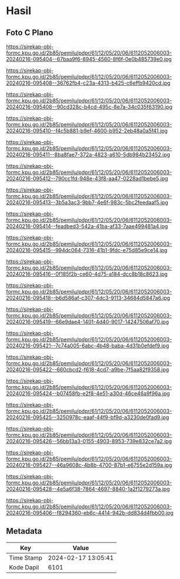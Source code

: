 # Hasil

## Foto C Plano

https://sirekap-obj-formc.kpu.go.id/2b85/pemilu/pdpr/61/12/05/20/06/6112052006003-20240216-095404--67baa9f6-8945-4560-8f6f-0e0b485739e0.jpg

https://sirekap-obj-formc.kpu.go.id/2b85/pemilu/pdpr/61/12/05/20/06/6112052006003-20240216-095408--36762fb4-c23a-4313-b425-c6effb9420cd.jpg

https://sirekap-obj-formc.kpu.go.id/2b85/pemilu/pdpr/61/12/05/20/06/6112052006003-20240216-095408--90cd328c-b4cd-495c-8e7a-34c035f63190.jpg

https://sirekap-obj-formc.kpu.go.id/2b85/pemilu/pdpr/61/12/05/20/06/6112052006003-20240216-095410--f4c5b881-b9ef-4600-b952-2eb48a0a5f41.jpg

https://sirekap-obj-formc.kpu.go.id/2b85/pemilu/pdpr/61/12/05/20/06/6112052006003-20240216-095411--8ba8fae7-372a-4823-a610-5db984b23452.jpg

https://sirekap-obj-formc.kpu.go.id/2b85/pemilu/pdpr/61/12/05/20/06/6112052006003-20240216-095412--790cc1fd-948e-43f8-aa47-0228ad1bebe5.jpg

https://sirekap-obj-formc.kpu.go.id/2b85/pemilu/pdpr/61/12/05/20/06/6112052006003-20240216-095413--3b5a3ac3-9bb7-4e6f-983c-5bc2feedaaf5.jpg

https://sirekap-obj-formc.kpu.go.id/2b85/pemilu/pdpr/61/12/05/20/06/6112052006003-20240216-095414--feadbed3-542a-41ba-af33-7aae499481a4.jpg

https://sirekap-obj-formc.kpu.go.id/2b85/pemilu/pdpr/61/12/05/20/06/6112052006003-20240216-095415--994dc064-7316-41b1-9fdc-e75d85e9ce14.jpg

https://sirekap-obj-formc.kpu.go.id/2b85/pemilu/pdpr/61/12/05/20/06/6112052006003-20240216-095416--0f185f2b-ce60-4d75-a184-dcc8b18c8623.jpg

https://sirekap-obj-formc.kpu.go.id/2b85/pemilu/pdpr/61/12/05/20/06/6112052006003-20240216-095418--b6d586af-c307-4dc3-9113-34684d5847a6.jpg

https://sirekap-obj-formc.kpu.go.id/2b85/pemilu/pdpr/61/12/05/20/06/6112052006003-20240216-095419--66e9dae4-1401-4d40-9017-14247506af70.jpg

https://sirekap-obj-formc.kpu.go.id/2b85/pemilu/pdpr/61/12/05/20/06/6112052006003-20240216-095421--7c74a005-6abc-4b48-baba-4d31b0efdef9.jpg

https://sirekap-obj-formc.kpu.go.id/2b85/pemilu/pdpr/61/12/05/20/06/6112052006003-20240216-095422--660cbcd2-f618-4cd7-a9be-7f5aa82f9358.jpg

https://sirekap-obj-formc.kpu.go.id/2b85/pemilu/pdpr/61/12/05/20/06/6112052006003-20240216-095424--b07458fb-e2f8-4e51-a30d-46ce46a9f96a.jpg

https://sirekap-obj-formc.kpu.go.id/2b85/pemilu/pdpr/61/12/05/20/06/6112052006003-20240216-095425--3250978c-eaaf-44f9-bf9d-a3230de0fad9.jpg

https://sirekap-obj-formc.kpu.go.id/2b85/pemilu/pdpr/61/12/05/20/06/6112052006003-20240216-095426--56bb13a3-0155-4903-8953-739e832ce7a2.jpg

https://sirekap-obj-formc.kpu.go.id/2b85/pemilu/pdpr/61/12/05/20/06/6112052006003-20240216-095427--46a9608c-4b8b-4700-87b1-e6755e2d159a.jpg

https://sirekap-obj-formc.kpu.go.id/2b85/pemilu/pdpr/61/12/05/20/06/6112052006003-20240216-095428--4e5a6f38-7864-4697-8840-1a2f1279273a.jpg

https://sirekap-obj-formc.kpu.go.id/2b85/pemilu/pdpr/61/12/05/20/06/6112052006003-20240216-095406--f8294360-eb6c-4414-942b-dd834d4fbb00.jpg


## Metadata

| Key        | Value               |
| ---------- | ------------------- |
| Time Stamp | 2024-02-17 13:05:41 |
| Kode Dapil | 6101                |



